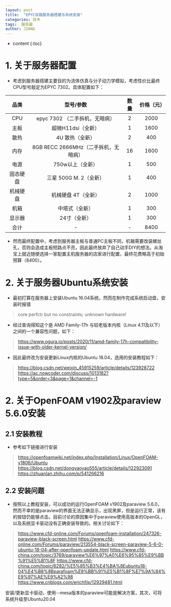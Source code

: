 ```yaml
---
layout: post
title:  "EPYC双路服务器搭建与系统安装"
categories: 技术
tags:  服务器
author: JIANG
---
```


* content
{:toc}

# 1. 关于服务器配置
- 考虑到服务器搭建主要目的为流体仿真与分子动力学模拟，考虑性价比最终CPU型号敲定为EPYC 7302。具体配置如下：

| 品类 | 型号/参数 | 数量 | 价格（元） |
| :----:| :----: | :----: | :----: |
| CPU | epyc 7302 （二手拆机，无暗病） | 2 | 2000 |
| 主板 | 超微H11dsi（全新） | 1 | 1600 |
| 散热 | 4U 散热（全新） | 2 | 400 |
| 内存 | 8GB RECC 2666MHz（二手拆机，无暗病） | 16 | 1600 |
| 电源 | 750w以上（全新） | 1 | 500 |
| 固态硬盘 | 三星 500G M. 2（全新） | 1 | 400 |
| 机械硬盘 | 机械硬盘 4T（全新） | 2 | 1000 |
| 机箱 | 中塔式（全新） | 1 | 300 |
| 显示器 | 24寸（全新） | 1 | 300 |
| 合计 | - | - | 8400 |

- 然而最终配置中，考虑到服务器主板与普通PC主板不同，机箱需要改装螺丝孔，否则会造成主板短路点不亮，因此最终放弃了自己动手DIY的想法。从淘宝上就近随便选择一家配置主机服务器的店家进行配置，最终花费略高于初始预算（8400）。
# 2. 关于服务器Ubuntu系统安装
- 最初打算在服务器上安装Ubuntu 16.04系统，然而在制作完成系统启动盘，安装时报错
> core perfctr but no constraints; unknown hardware!
- 经过查询得知这个是 AMD Family-17h 与较老版本内核（Linux 4.11及以下）之间的一个兼容性问题，如下：
> https://www.ogura.io/posts/2020/11/amd-family-17h-compatibility-issue-with-older-kernel-version/
- 因此最终改为安装更新Linux内核的Ubuntu 18.04，选用的安装教程如下：
> https://blog.csdn.net/weixin_45915259/article/details/123928722
> https://ac.nowcoder.com/discuss/1013182?type=5&order=3&page=1&channel=-1

# 2. 关于OpenFOAM v1902及paraview 5.6.0安装
## 2.1 安装教程
- 参考如下链接进行安装
> https://openfoamwiki.net/index.php/Installation/Linux/OpenFOAM-v1806/Ubuntu
> https://blog.csdn.net/dongyaoyao555/article/details/122923091
> https://zhuanlan.zhihu.com/p/541266216

## 2.2 安装问题
- 按照以上教程安装，可以成功的运行OpenFOAM v1902及paraview 5.6.0，然而不幸的是paraview的界面无法正确显示，出现黑屏，但是运行正常，该有的按钮仍能够点击。目前讨论的原因集中于paraview使用高版本的OpenGL，以及系统显卡驱动没有正确安装导致的。相关讨论如下：
> https://www.cfd-online.com/Forums/openfoam-installation/247326-paraview-black-screen.html
> https://www.cfd-online.com/Forums/paraview/213554-black-screen-paraview-5-6-0-ubuntu-18-04-after-openfoam-update.html
> https://www.cfd-china.com/topic/3769/paraview%E6%97%A0%E6%95%85%E9%BB%91%E5%B1%8F
> https://www.cfd-china.com/topic/6282/%E5%85%B3%E4%BA%8Eubuntu18-04%E4%B8%8Bparafoam%E9%BB%91%E5%B1%8F%E7%9A%84%E9%97%AE%E9%A2%98
> https://www.cnblogs.com/erichf/p/12929481.html

安装/更新显卡驱动，使用--mesa版本的paraview可能是解决方案，其次，可将系统升级至Ubuntu20.04

